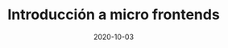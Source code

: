 ---
title: Introducción a micro frontends
date: 2020-10-03
description: Micro frontends es una arquitectura que cada vez suena más y se usa más por parte de las empresas.
tags: [micro frontends,arquitectura,frontend]
cover: ../../preview.png
draft: true
---